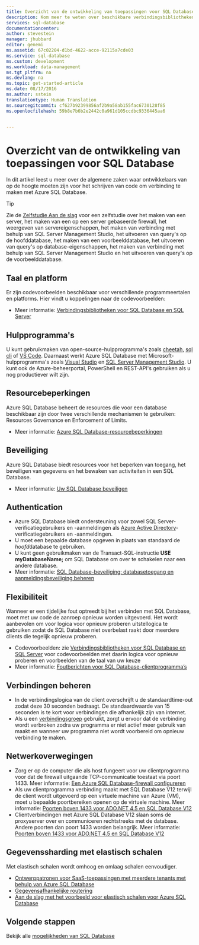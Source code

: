 ```yaml
---
title: Overzicht van de ontwikkeling van toepassingen voor SQL Database | Microsoft Docs
description: Kom meer te weten over beschikbare verbindingsbibliotheken en aanbevolen procedures voor toepassingen die verbinding maken met SQL Database.
services: sql-database
documentationcenter: 
author: stevestein
manager: jhubbard
editor: genemi
ms.assetid: 67c02204-d1bd-4622-acce-92115a7cde03
ms.service: sql-database
ms.custom: development
ms.workload: data-management
ms.tgt_pltfrm: na
ms.devlang: na
ms.topic: get-started-article
ms.date: 08/17/2016
ms.author: sstein
translationtype: Human Translation
ms.sourcegitcommit: cf627b92399856af2b9a58ab155fac6730128f85
ms.openlocfilehash: 59b8e7b6b2e2442c0a961d105ccdbc9336445aa6


---
```

# <a name="sql-database-application-development-overview"></a>Overzicht van de ontwikkeling van toepassingen voor SQL Database
In dit artikel leest u meer over de algemene zaken waar ontwikkelaars van op de hoogte moeten zijn voor het schrijven van code om verbinding te maken met Azure SQL Database.

> [!TIP]
> Zie de [Zelfstudie Aan de slag](sql-database-get-started.md) voor een zelfstudie over het maken van een server, het maken van een op een server gebaseerde firewall, het weergeven van servereigenschappen, het maken van verbinding met behulp van SQL Server Management Studio, het uitvoeren van query's op de hoofddatabase, het maken van een voorbeelddatabase, het uitvoeren van query's op database-eigenschappen, het maken van verbinding met behulp van SQL Server Management Studio en het uitvoeren van query's op de voorbeelddatabase.
>

## <a name="language-and-platform"></a>Taal en platform
Er zijn codevoorbeelden beschikbaar voor verschillende programmeertalen en platforms. Hier vindt u koppelingen naar de codevoorbeelden: 

* Meer informatie: [Verbindingsbibliotheken voor SQL Database en SQL Server](sql-database-libraries.md)

## <a name="tools"></a>Hulpprogramma's 
U kunt gebruikmaken van open-source-hulpprogramma's zoals [cheetah](https://github.com/wunderlist/cheetah), [sql cli](https://www.npmjs.com/package/sql-cli) of [VS Code](https://code.visualstudio.com/). Daarnaast werkt Azure SQL Database met Microsoft-hulpprogramma's zoals [Visual Studio](https://www.visualstudio.com/visual-studio-homepage-vs.aspx) en [SQL Server Management Studio](https://msdn.microsoft.com/library/ms174173.aspx).  U kunt ook de Azure-beheerportal, PowerShell en REST-API's gebruiken als u nog productiever wilt zijn.

## <a name="resource-limitations"></a>Resourcebeperkingen
Azure SQL Database beheert de resources die voor een database beschikbaar zijn door twee verschillende mechanismen te gebruiken: Resources Governance en Enforcement of Limits.

* Meer informatie: [Azure SQL Database-resourcebeperkingen](sql-database-resource-limits.md)

## <a name="security"></a>Beveiliging
Azure SQL Database biedt resources voor het beperken van toegang, het beveiligen van gegevens en het bewaken van activiteiten in een SQL Database.

* Meer informatie: [Uw SQL Database beveiligen](sql-database-security-overview.md)

## <a name="authentication"></a>Authentication
* Azure SQL Database biedt ondersteuning voor zowel SQL Server-verificatiegebruikers en -aanmeldingen als [Azure Active Directory](sql-database-aad-authentication.md)-verificatiegebruikers en -aanmeldingen.
* U moet een bepaalde database opgeven in plaats van standaard de *hoofd*database te gebruiken.
* U kunt geen gebruikmaken van de Transact-SQL-instructie **USE myDatabaseName;** om SQL Database om over te schakelen naar een andere database.
* Meer informatie: [SQL Database-beveiliging: databasetoegang en aanmeldingsbeveiliging beheren](sql-database-manage-logins.md)

## <a name="resiliency"></a>Flexibiliteit
Wanneer er een tijdelijke fout optreedt bij het verbinden met SQL Database, moet met uw code de aanroep opnieuw worden uitgevoerd.  Het wordt aanbevolen om voor logica voor opnieuw proberen uitstellogica te gebruiken zodat de SQL Database niet overbelast raakt door meerdere clients die tegelijk opnieuw proberen.

* Codevoorbeelden: zie [Verbindingsbibliotheken voor SQL Database en SQL Server](sql-database-libraries.md) voor codevoorbeelden met daarin logica voor opnieuw proberen en voorbeelden van de taal van uw keuze
* Meer informatie: [Foutberichten voor SQL Database-clientprogramma’s](sql-database-develop-error-messages.md)

## <a name="managing-connections"></a>Verbindingen beheren
* In de verbindingslogica van de client overschrijft u de standaardtime-out zodat deze 30 seconden bedraagt.  De standaardwaarde van 15 seconden is te kort voor verbindingen die afhankelijk zijn van internet.
* Als u een [verbindingsgroep](http://msdn.microsoft.com/library/8xx3tyca.aspx) gebruikt, zorgt u ervoor dat de verbinding wordt verbroken zodra uw programma er niet actief meer gebruik van maakt en wanneer uw programma niet wordt voorbereid om opnieuw verbinding te maken.

## <a name="network-considerations"></a>Netwerkoverwegingen
* Zorg er op de computer die als host fungeert voor uw clientprogramma voor dat de firewall uitgaande TCP-communicatie toestaat via poort 1433.  Meer informatie: [Een Azure SQL Database-firewall configureren](sql-database-configure-firewall-settings.md)
* Als uw clientprogramma verbinding maakt met SQL Database V12 terwijl de client wordt uitgevoerd op een virtuele machine van Azure (VM), moet u bepaalde poortbereiken openen op de virtuele machine. Meer informatie: [Poorten boven 1433 voor ADO.NET 4.5 en SQL Database V12](sql-database-develop-direct-route-ports-adonet-v12.md)
* Clientverbindingen met Azure SQL Database V12 slaan soms de proxyserver over en communiceren rechtstreeks met de database. Andere poorten dan poort 1433 worden belangrijk. Meer informatie: [Poorten boven 1433 voor ADO.NET 4.5 en SQL Database V12](sql-database-develop-direct-route-ports-adonet-v12.md)

## <a name="data-sharding-with-elastic-scale"></a>Gegevenssharding met elastisch schalen
Met elastisch schalen wordt omhoog en omlaag schalen eenvoudiger. 

* [Ontwerppatronen voor SaaS-toepassingen met meerdere tenants met behulp van Azure SQL Database](sql-database-design-patterns-multi-tenancy-saas-applications.md)
* [Gegevensafhankelijke routering](sql-database-elastic-scale-data-dependent-routing.md)
* [Aan de slag met het voorbeeld voor elastisch schalen voor Azure SQL Database](sql-database-elastic-scale-get-started.md)

## <a name="next-steps"></a>Volgende stappen
Bekijk alle [mogelijkheden van SQL Database](sql-database-technical-overview.md)



<!--HONumber=Feb17_HO1-->


